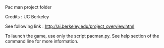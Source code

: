 Pac man project folder

Credits : UC Berkeley

See following link : http://ai.berkeley.edu/project_overview.html

To launch the game, use only the script pacman.py. See help section of the command line for more information.

